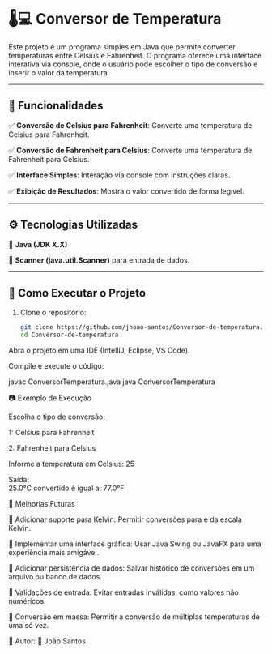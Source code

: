 # 🌡️💻 Conversor de Temperatura  

Este projeto é um programa simples em Java que permite converter temperaturas entre Celsius e Fahrenheit. O programa oferece uma interface interativa via console, onde o usuário pode escolher o tipo de conversão e inserir o valor da temperatura.  

---

## 📌 Funcionalidades  

✅ **Conversão de Celsius para Fahrenheit**: Converte uma temperatura de Celsius para Fahrenheit.  

✅ **Conversão de Fahrenheit para Celsius**: Converte uma temperatura de Fahrenheit para Celsius.  

✅ **Interface Simples**: Interação via console com instruções claras.  

✅ **Exibição de Resultados**: Mostra o valor convertido de forma legível.  

---

## ⚙️ Tecnologias Utilizadas  

🔹 **Java (JDK X.X)**  

🔹 **Scanner (java.util.Scanner)** para entrada de dados.  

---

## 🚀 Como Executar o Projeto  

1. Clone o repositório:  

   ```bash
   git clone https://github.com/jhoao-santos/Conversor-de-temperatura.git
   cd Conversor-de-temperatura
Abra o projeto em uma IDE (IntelliJ, Eclipse, VS Code).

Compile e execute o código:


javac ConversorTemperatura.java
java ConversorTemperatura

📷 Exemplo de Execução

Escolha o tipo de conversão:


1: Celsius para Fahrenheit  

2: Fahrenheit para Celsius  


Informe a temperatura em Celsius: 25  

Saída:  
25.0°C convertido é igual a: 77.0°F  

📌 Melhorias Futuras

🔹 Adicionar suporte para Kelvin: Permitir conversões para e da escala Kelvin.


🔹 Implementar uma interface gráfica: Usar Java Swing ou JavaFX para uma experiência mais amigável.


🔹 Adicionar persistência de dados: Salvar histórico de conversões em um arquivo ou banco de dados.


🔹 Validações de entrada: Evitar entradas inválidas, como valores não numéricos.


🔹 Conversão em massa: Permitir a conversão de múltiplas temperaturas de uma só vez.


🔗 Autor:  📌 João Santos


